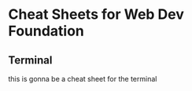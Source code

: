 <h1>Cheat Sheets for Web Dev Foundation</h1>
<article>
    <h2>Terminal</h2>
    <p>this is gonna be a cheat sheet for the terminal</p>
</article>